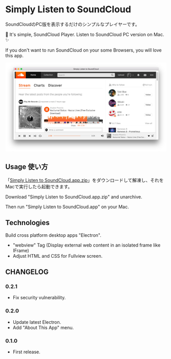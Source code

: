 # Simply Listen to SoundCloud
SoundCloudのPC版を表示するだけのシンプルなプレイヤーです。

:musical_note: It's simple, SoundCloud Player. Listen to SoundCloud PC version on Mac. :sparkles:

If you don't want to run SoundCloud on your some Browsers, you will love this app.

![Player screenshot](https://raw.githubusercontent.com/256hax/simply-listen-to-soundcloud/master/docs/sample-screenshot.jpg)


## Usage 使い方
「[Simply Listen to SoundCloud.app.zip](https://github.com/256hax/simply-listen-to-soundcloud/tree/master/release)」をダウンロードして解凍し、それをMacで実行したら起動できます。

Download "Simply Listen to SoundCloud.app.zip" and unarchive.

Then run "Simply Listen to SoundCloud.app" on your Mac.


## Technologies
Build cross platform desktop apps "Electron".
- "webview" Tag (Display external web content in an isolated frame like IFrame)
- Adjust HTML and CSS for Fullview screen.


## CHANGELOG
### 0.2.1
- Fix security vulnerability.

### 0.2.0
- Update latest Electron.
- Add "About This App" menu.

### 0.1.0
- First release.
